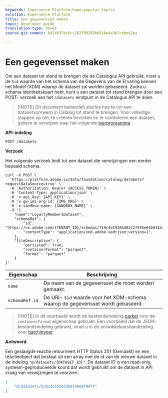 ```yaml
---
keywords: Experience Platform;home;popular topics
solution: Experience Platform
title: Een gegevensset maken
topic: developer guide
translation-type: tm+mt
source-git-commit: 6d24637dc6cc282f98288b6416e4a3b7cebe42ea

---
```



# Een gegevensset maken

Om een dataset tot stand te brengen die de Catalogus API gebruikt, moet u de `$id` waarde van het schema van de Gegevens van de Ervaring kennen het Model (XDM) waarop de dataset zal worden gebaseerd. Zodra u schema identiteitskaart hebt, kunt u een dataset tot stand brengen door een POST- verzoek aan het `/datasets` eindpunt in de Catalogus API te doen.

>[!NOTE] Dit document behandelt slechts hoe te om een datasetvoorwerp in Catalog tot stand te brengen. Voor volledige stappen op om, te creëren bevolken en te controleren een dataset, gelieve te verwijzen naar het volgende [leerprogramma](../datasets/create.md).

**API-indeling**

```HTTP
POST /dataSets
```

**Verzoek**

Het volgende verzoek leidt tot een dataset die verwijzingen een eerder bepaald schema.

```SHELL
curl -X POST \
  'https://platform.adobe.io/data/foundation/catalog/dataSets?requestDataSource=true' \
  -H 'Authorization: Bearer {ACCESS_TOKEN}' \
  -H 'Content-Type: application/json' \
  -H 'x-api-key: {API_KEY}' \
  -H 'x-gw-ims-org-id: {IMS_ORG}' \
  -H 'x-sandbox-name: {SANDBOX_NAME}' \
  -d '{
    "name":"LoyaltyMembersDataset",
    "schemaRef": {
        "id": "https://ns.adobe.com/{TENANT_ID}/schemas/719c4e19184402c27595e65b931a142b",
        "contentType": "application/vnd.adobe.xed+json;version=1"
    },
    "fileDescription": {
        "persisted": true,
        "containerFormat": "parquet",
        "format": "parquet"
    }
}'
```

| Eigenschap | Beschrijving |
| --- | --- |
| `name` | De naam van de gegevensset die moet worden gemaakt. |
| `schemaRef.id` | De URI- `$id` waarde voor het XDM-schema waarop de gegevensset wordt gebaseerd. |

>[!NOTE] In dit voorbeeld wordt de bestandsindeling [parket](https://parquet.apache.org/documentation/latest/) voor de `containerFormat` eigenschap gebruikt. Een voorbeeld dat de JSON-bestandsindeling gebruikt, vindt u in de ontwikkelaarshandleiding voor [batchinvoer](../../ingestion/batch-ingestion/api-overview.md).

**Antwoord**

Een geslaagde reactie retourneert HTTP Status 201 (Gemaakt) en een reactieobject dat bestaat uit een array met de id van de nieuwe dataset in de indeling `"@/datasets/{DATASET_ID}"`. De dataset ID is een read-only, systeem-geproduceerde koord dat wordt gebruikt om de dataset in API vraag van verwijzingen te voorzien.

```JSON
[
    "@/dataSets/5c8c3c555033b814b69f947f"
]
```
